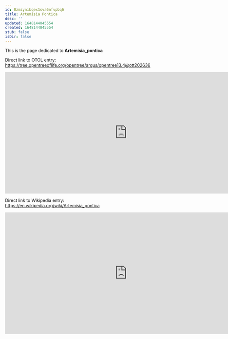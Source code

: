 ```yaml
---
id: 0zmzynibqex1sva6nfvpbq6
title: Artemisia Pontica
desc: ''
updated: 1648144045554
created: 1648144045554
stub: false
isDir: false
---
```

This is the page dedicated to **Artemisia_pontica**


Direct link to OTOL entry: https://tree.opentreeoflife.org/opentree/argus/opentree13.4@ott202636



<html>
    <body>
    <iframe src="https://tree.opentreeoflife.org/opentree/argus/opentree13.4@ott202636"
    width="800" height="400" frameborder="0" allowfullscreen> </iframe>
    </body>
</html>
    


Direct link to Wikipedia entry: https://en.wikipedia.org/wiki/Artemisia_pontica



<html>
    <body>
    <iframe src="https://en.wikipedia.org/wiki/Artemisia_pontica"
    width="800" height="400" frameborder="0" allowfullscreen> </iframe>
    </body>
</html>
    
